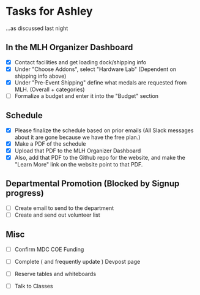 # Tasks for Ashley

...as discussed last night

## In the MLH Organizer Dashboard

- [x] Contact facilities and get loading dock/shipping info
- [x] Under "Choose Addons", select "Hardware Lab" (Dependent on shipping info above)
- [x] Under "Pre-Event Shipping" define what medals are requested from MLH.  (Overall + categories)
- [ ] Formalize a budget and enter it into the "Budget" section

## Schedule

- [x] Please finalize the schedule based on prior emails (All Slack messages about it are gone because we have the free plan.)
- [x] Make a PDF of the schedule
- [x] Upload that PDF to the MLH Organizer Dashboard
- [x] Also, add that PDF to the Github repo for the website, and make the "Learn More" link on the website point to that PDF.

## Departmental Promotion (Blocked by Signup progress)
- [ ] Create email to send to the department 
- [ ] Create and send out volunteer list

## Misc
- [ ] Confirm MDC COE Funding
- [ ] Complete ( and frequently update ) Devpost page
- [ ] Reserve tables and whiteboards
- [ ] Talk to Classes 


